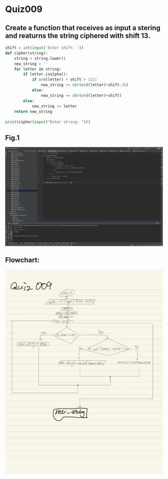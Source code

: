 # Quiz009

## Create a function that receives as input a stering and reaturns the string ciphered with shift 13.

```.py
shift = int(input('Enter shift: '))
def cipher(string):
    string = string.lower()
    new_string = ''
    for letter in string:
        if letter.isalpha():
            if ord(letter) + shift > 122:
                new_string += chr(ord(letter)+shift-26)
            else:
                new_string += chr(ord(letter)+shift)
        else:
            new_string += letter
    return new_string

print(cipher(input("Enter string: ")))
```

## Fig.1
![](Quiz009_2.png)

## Flowchart:
![](quiz009_flow.JPG)
